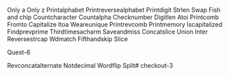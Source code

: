 Only a
Only z
Printalphabet
Printreversealphabet
Printdigit
Strlen
Swap
Fish and chip
Countcharacter 
Countalpha
Checknumber
Digitlen
Atoi
Printcomb
Fromto
Capitalize 
Itoa
Weareunique
Printrevcomb
Printmemory
Iscapitalized 
Findprevprime 
Thirdtimesacharm
Saveandmiss
Concatslice
Union
Inter
Reversestrcap
Wdmatch
Fifthandskip
Slice

Quest-6

Revconcatalternate
Notdecimal
Wordflip
Split# checkout-3
